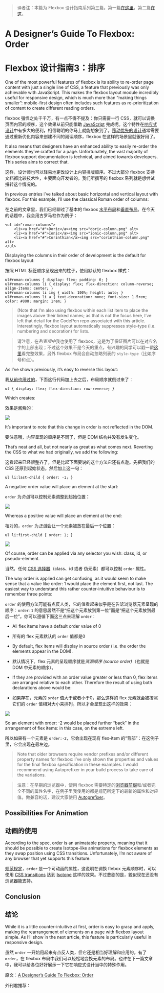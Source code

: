 > 译者注：本篇为 Flexbox 设计指南系列第三篇，第一篇[在这里](http://zhuanlan.zhihu.com/FrontendMagazine/19955794)，第二篇[在这](http://zhuanlan.zhihu.com/FrontendMagazine/19978387)。

# A Designer’s Guide To Flexbox: Order #
# Flexbox 设计指南3：排序 #

One of the most powerful features of flexbox is its ability to re-order page content with just a single line of CSS, a feature that previously was only achievable with JavaScript. This makes the flexbox layout module incredibly useful for responsive design, which is much more than “making things smaller”: mobile-first design often includes such features as re-prioritization of content to create different reading orders.

flexbox 强悍之处千千万，有一点不得不提及：你只需要一行 CSS，就可以调换页面内容的顺序，这个效果从前只能借助 [JavaScript](http://demosthenes.info/blog/javascript) 完成呢。这个特性在[响应式设计](http://demosthenes.info/blog/responsive-design)中有多大的便利，相信聪明的你马上就能想象到了。[移动优先的设计](http://demosthenes.info/blog/334/Turn-Web-Development-On-Its-Head-Design-For-Mobile-First)通常需要通过重新优化内容来创建不同的阅读顺序，flexbox 在这样的场景里就很好用了。

It also means that designers have an enhanced ability to easily re-order the elements they’ve crafted for a page. Unfortunately, the vast majority of flexbox support documentation is technical, and aimed towards developers. This series aims to correct that.

这样，设计师也可以轻易地更改设计上内容排版顺序。不过大部分 flexbox 支持文档都比较技术性，主要面向开发者的。我们所撰写的 flexbox 系列就是想尝试扭转这个情况的。

In previous entries I’ve talked about basic horizontal and vertical layout with flexbox. For this example, I’ll use the classical Roman order of columns:

在之前的文章里，我们已经聊过了基本的 flexbox [水平布局](http://demosthenes.info/blog/780/A-Designers-Guide-To-Flexbox)和[垂直布局](http://demosthenes.info/blog/787/A-Designers-Guide-To-Flexbox-Part-2-Going-Vertical)。在今天的话题中，我会用古罗马柱作为例子：

````
<ul id="roman-columns">
	<li><a href="#">Doric</a><img src="doric-column.png" alt>
	<li><a href="#">Ionic</a><img src="ionic-column.png" alt>
	<li><a href="#">Corinthian</a><img src="corinthian-column.png" alt>
</ul>
````

Displaying the columns in their order of development is the default for flexbox layout:

按照 HTML 标签顺序呈现出来的柱子，使用默认的 flexbox 样式：

````
ul#roman-columns { display: flex; padding: 0; }
ul#roman-columns li { display: flex; flex-direction: column-reverse; align-items: center; }
ul#roman-columns li img { width: 100%; height: auto; }
ul#roman-columns li a { text-decoration: none; font-size: 1.5rem; color: #000; margin: 1rem; }
````

>(Note that I’m also using flexbox within each list item to place the images above their linked names; as that is not the focus here, I’ve left that detail for the CodePen repo associated with this article. Interestingly, flexbox layout automatically suppresses style-type (i.e. numbering and decoration) for lists.

>请注意，在*列表项中*我也使用了 flexbox，这是为了保证图片可以在对应名字的上部出现；不过这个效果不是今天的重点，有兴趣的同学可以戳一戳[这里](http://codepen.io/dudleystorey/pen/HwdCf)看完整效果，另外 flexbox 布局会自动忽略列表的 `style-type`（比如序号和点）。

As I’ve shown previously, it’s easy to reverse this layout:

我[从前也用过的](http://demosthenes.info/blog/780/A-Designers-Guide-To-Flexbox)，下面这行代码加上去之后，布局顺序就倒过来了：

```
ul { display: flex; flex-direction: row-reverse; }
```

Which creates:

效果是酱紫的：

![](http://s3-us-west-2.amazonaws.com/s.cdpn.io/4273/ionic-column.png)

It’s important to note that this change in order is not reflected in the DOM.

要注意哦，内容呈现的顺序是不同了，但是 DOM 结构并没有发生变化。

That’s neat and all, but not nearly as great as what comes next. Reverting the CSS to what we had originally, we add the following:

这看起来已经很整齐了，但是比起下面要说的这个方法它还有点逊。先把我们的 CSS 还原到起始状态，然后加上这一句：

````
ul li:last-child { order: -1; }
````

A negative order value will place an element at the start:

`order` 为*负值*可以控制元素调整到起始位置：

![](http://s3-us-west-2.amazonaws.com/s.cdpn.io/4273/doric-column.png)

Whereas a positive value will place an element at the end:

相对的，`order` 为*正值*会让一个元素被放在最后一个位置：

````
ul li:first-child { order: 1; }
````

![](http://s3-us-west-2.amazonaws.com/s.cdpn.io/4273/doric-column.png)

Of course, order can be applied via any selector you wish: class, id, or pseudo-element.

当然，任何 [CSS 选择器](http://demosthenes.info/blog/css/selectors)（class、id 或者 伪元素）都可以控制 `order` 属性。

The way order is applied can get confusing, as it would seem to make sense that a value like order: 1 would place the element first, not last. The easiest way to understand this rather counter-intuitive behaviour is to remember three points:

`order` 的使用方法可能有点反人类，它的值看起来似乎是在告诉浏览器元素呈现的顺序：`order:1` 的意思居然不是“把这个元素放到第一位”而是“把这个元素放到最后一位”。你可以遵循下面这三点来理解 `order`：

+ All flex items have a default order value of 0
+ 所有的 flex 元素默认的 `order` 值都是0

+ By default, flex items will display in source order (i.e. the order the elements appear in the DOM).
+ 默认情况下，flex 元素的呈现顺序就是*资源顺序 (source order)*（也就是 DOM 中元素的顺序）。

+ If they are provided with an order value greater or less than 0, flex items are arranged relative to each other. Therefore the result of using both declarations above would be:
+ 如果存在，元素的 `order` 值大于或者小于0，那么这样的 flex 元素就会被按照它们的 `order` 值相对大小来排列。所以才会呈现出这样的效果：

![](http://s3-us-west-2.amazonaws.com/s.cdpn.io/4273/doric-column.png)

So an element with order: -2 would be placed further “back” in the arrangement of flex items: in this case, on the extreme left.

所以如果有一个元素是 `order:-2`，它会出现在现有 flex-item 的“背部”：在这例子里，它会出现在最左边。

>Note that older browsers require vendor prefixes and/or different property names for flexbox: I’ve only shown the properties and values for the final flexbox specification in these examples. I would recommend using Autoprefixer in your build process to take care of the variations. 

>注意：在早期的浏览器中，使用 flexbox 需要特定的[浏览器前缀](http://demosthenes.info/blog/217/CSS-Vendor-Prefixes-and-Flags)和/或者完全不同的属性名字，在例子里我使用的都是规范所定下的最新的属性和对应值。做兼容的话，建议大家使用 [Autoprefixer](https://github.com/postcss/autoprefixer)。

## Possibilities For Animation ##
## 动画的使用 ##

According to the spec, order is an animatable property, meaning that it should be possible to create Isotope-like animations for flexbox elements as they swap position using CSS transitions. Unfortunately, I’m not aware of any browser that yet supports this feature.

[规范规定](http://www.w3.org/TR/css3-flexbox/#order-property)，`order` 是一个可动画的属性，这说明在调换 flebox 元素顺序时，可以使用 [CSS transitions](http://demosthenes.info/blog/css/animation) 达到 [Isotope](http://isotope.metafizzy.co/) 这样的效果。不过悲剧的是，貌似现在还没有浏览器能支持。

## Conclusion ##
## 结论 ##

While it is a little counter-intuitive at first, order is easy to grasp and apply, making the rearrangement of elements on a page with flexbox layout simple. As I’ll show in the next article, this feature is particularly useful in responsive design.

虽然 `order` 一开始用起来有点反人类，但它还是相当好理解和应用的。有了 `order`，在 flexbox 布局中我们可以轻松地变换元素的布局。也许在下一篇文章中，我可以给各位好好展示一下它在响应式设计当中的特殊作用。

原文：[A Designer’s Guide To Flexbox: Order](http://demosthenes.info/blog/920/A-Designers-Guide-To-Flexbox-Order)

外刊君推荐：